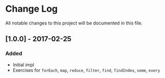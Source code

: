 # Change Log

All notable changes to this project will be documented in this file.

## [1.0.0] - 2017-02-25

### Added

- Initial impl
- Exercises for `forEach`, `map`, `reduce`, `filter`, `find`, `findIndex`, `some`, `every`
